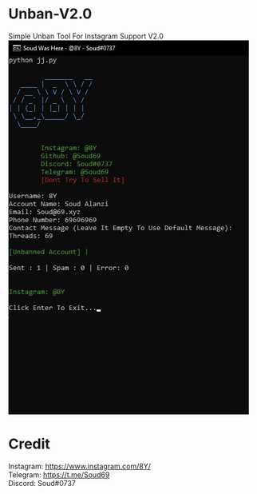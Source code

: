 # Unban-V2.0
Simple Unban Tool For Instagram Support V2.0<br>
![alt text](https://github.com/Soud69/Uban-Instagram/blob/main/image.jpg?raw=true)
# Credit

Instagram: https://www.instagram.com/8Y/ <br>
Telegram: https://t.me/Soud69 <br>
Discord: Soud#0737
